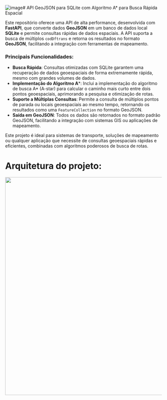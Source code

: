 ![image](https://github.com/user-attachments/assets/0e7fc15c-04bc-4e11-bf49-2518e14e3a2e)# API GeoJSON para SQLite com Algoritmo A* para Busca Rápida Espacial

Este repositório oferece uma API de alta performance, desenvolvida com **FastAPI**, que converte dados **GeoJSON** em um banco de dados local **SQLite** e permite consultas rápidas de dados espaciais. A API suporta a busca de múltiplos `codDftrans` e retorna os resultados no formato **GeoJSON**, facilitando a integração com ferramentas de mapeamento.

### Principais Funcionalidades:
- **Busca Rápida**: Consultas otimizadas com SQLite garantem uma recuperação de dados geoespaciais de forma extremamente rápida, mesmo com grandes volumes de dados.
- **Implementação do Algoritmo A***: Inclui a implementação do algoritmo de busca A* (A-star) para calcular o caminho mais curto entre dois pontos geoespaciais, aprimorando a pesquisa e otimização de rotas.
- **Suporte a Múltiplas Consultas**: Permite a consulta de múltiplos pontos de parada ou locais geoespaciais ao mesmo tempo, retornando os resultados como uma `FeatureCollection` no formato GeoJSON.
- **Saída em GeoJSON**: Todos os dados são retornados no formato padrão GeoJSON, facilitando a integração com sistemas GIS ou aplicações de mapeamento.

Este projeto é ideal para sistemas de transporte, soluções de mapeamento ou qualquer aplicação que necessite de consultas geoespaciais rápidas e eficientes, combinadas com algoritmos poderosos de busca de rotas.

# Arquitetura do projeto:
<div align="center">
<img src="[https://private-user-images.githubusercontent.com/107323618/378978982-ebc87bf6-3c7f-4c19-a75a-dd7585c31c32.jpg?jwt=eyJhbGciOiJIUzI1NiIsInR5cCI6IkpXVCJ9.eyJpc3MiOiJnaXRodWIuY29tIiwiYXVkIjoicmF3LmdpdGh1YnVzZXJjb250ZW50LmNvbSIsImtleSI6ImtleTUiLCJleHAiOjE3Mjk4ODE3NTcsIm5iZiI6MTcyOTg4MTQ1NywicGF0aCI6Ii8xMDczMjM2MTgvMzc4OTc4OTgyLWViYzg3YmY2LTNjN2YtNGMxOS1hNzVhLWRkNzU4NWMzMWMzMi5qcGc_WC1BbXotQWxnb3JpdGhtPUFXUzQtSE1BQy1TSEEyNTYmWC1BbXotQ3JlZGVudGlhbD1BS0lBVkNPRFlMU0E1M1BRSzRaQSUyRjIwMjQxMDI1JTJGdXMtZWFzdC0xJTJGczMlMkZhd3M0X3JlcXVlc3QmWC1BbXotRGF0ZT0yMDI0MTAyNVQxODM3MzdaJlgtQW16LUV4cGlyZXM9MzAwJlgtQW16LVNpZ25hdHVyZT1kN2E2NTFkZjJhOTFhMjBlZmM3N2Y1NDAyODMzMWUwMGIxN2I5MDM2M2Q2NWFjMjBjNmU0Y2VkMWE4M2E1NWIwJlgtQW16LVNpZ25lZEhlYWRlcnM9aG9zdCJ9.zuPPZ3ExTRNGR48Jf00D6BJLEGfx7dFcUpMs2vfXqkw](https://private-user-images.githubusercontent.com/107323618/378978982-ebc87bf6-3c7f-4c19-a75a-dd7585c31c32.jpg?jwt=eyJhbGciOiJIUzI1NiIsInR5cCI6IkpXVCJ9.eyJpc3MiOiJnaXRodWIuY29tIiwiYXVkIjoicmF3LmdpdGh1YnVzZXJjb250ZW50LmNvbSIsImtleSI6ImtleTUiLCJleHAiOjE3MzAyMTA4MzAsIm5iZiI6MTczMDIxMDUzMCwicGF0aCI6Ii8xMDczMjM2MTgvMzc4OTc4OTgyLWViYzg3YmY2LTNjN2YtNGMxOS1hNzVhLWRkNzU4NWMzMWMzMi5qcGc_WC1BbXotQWxnb3JpdGhtPUFXUzQtSE1BQy1TSEEyNTYmWC1BbXotQ3JlZGVudGlhbD1BS0lBVkNPRFlMU0E1M1BRSzRaQSUyRjIwMjQxMDI5JTJGdXMtZWFzdC0xJTJGczMlMkZhd3M0X3JlcXVlc3QmWC1BbXotRGF0ZT0yMDI0MTAyOVQxNDAyMTBaJlgtQW16LUV4cGlyZXM9MzAwJlgtQW16LVNpZ25hdHVyZT1hMTJkMTViN2U2OWRjMTBkYWI3NDM5Y2RhYTZiNmE3ODA0Y2YzNTQ0YzBmMDE0ODllZjJjMDA3NzU2ZDM1NjViJlgtQW16LVNpZ25lZEhlYWRlcnM9aG9zdCJ9.PrlzBsZIyFhU-1ZRMg6mMWVdKH8G0tAVX2O3VDg9YPk)" width="700px" />
</div>
